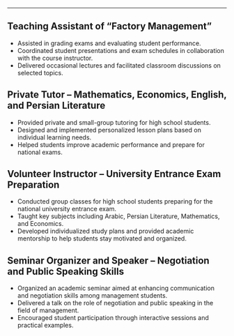 ---

## Teaching Assistant of “Factory Management”
- Assisted in grading exams and evaluating student performance.
- Coordinated student presentations and exam schedules in collaboration with the course instructor.
- Delivered occasional lectures and facilitated classroom discussions on selected topics.

## Private Tutor – Mathematics, Economics, English, and Persian Literature
- Provided private and small-group tutoring for high school students.
- Designed and implemented personalized lesson plans based on individual learning needs.
- Helped students improve academic performance and prepare for national exams.

## Volunteer Instructor – University Entrance Exam Preparation
- Conducted group classes for high school students preparing for the national university entrance exam.
- Taught key subjects including Arabic, Persian Literature, Mathematics, and Economics.
- Developed individualized study plans and provided academic mentorship to help students stay motivated and organized.

## Seminar Organizer and Speaker – Negotiation and Public Speaking Skills
- Organized an academic seminar aimed at enhancing communication and negotiation skills among management students.
- Delivered a talk on the role of negotiation and public speaking in the field of management.
- Encouraged student participation through interactive sessions and practical examples.

